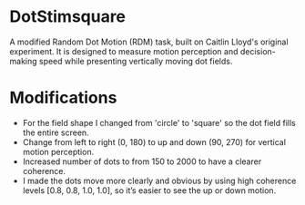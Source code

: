 # DotStimsquare
A modified Random Dot Motion (RDM) task, built on Caitlin Lloyd's original experiment.
It is designed to measure motion perception and decision-making speed while presenting vertically moving dot fields.
# Modifications 
- For the field shape I changed from 'circle' to 'square' so the dot field fills the entire screen. 
- Change from left to right (0, 180) to up and down (90, 270) for vertical motion perception.
- Increased number of dots to from 150 to 2000 to have a clearer coherence.
- I made the dots move more clearly and obvious by using high coherence levels [0.8, 0.8, 1.0, 1.0], so it’s easier to see the up or down motion.
